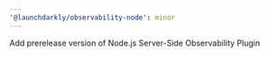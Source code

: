 ```yaml
---
'@launchdarkly/observability-node': minor
---
```


Add prerelease version of Node.js Server-Side Observability Plugin
